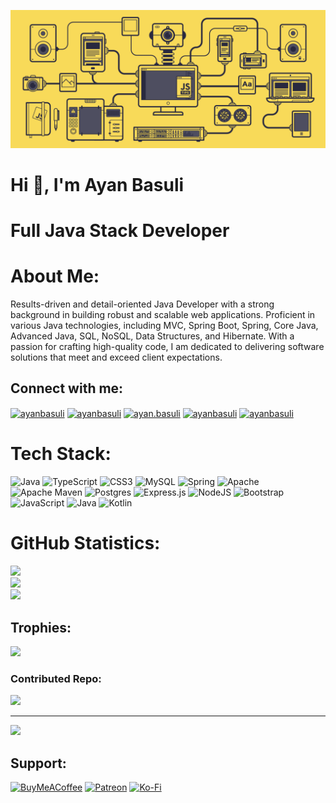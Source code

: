 [![MasterHead](Banner.gif)](https://github.com/ayanbasuli)

#  Hi 👋, I'm Ayan Basuli
#  Full Java Stack Developer
#  About Me:
Results-driven and detail-oriented Java Developer with a strong background in building robust and scalable web applications. Proficient in various Java technologies, including MVC, Spring Boot, Spring, Core Java, Advanced Java, SQL, NoSQL, Data Structures, and Hibernate. With a passion for crafting high-quality code, I am dedicated to delivering software solutions that meet and exceed client expectations.



##  Connect with me:
<p align="left">
<a href="https://twitter.com/ayanbasuli" target="blank"><img align="center" src="https://raw.githubusercontent.com/rahuldkjain/github-profile-readme-generator/master/src/images/icons/Social/twitter.svg" alt="ayanbasuli" height="30" width="40" /></a>
<a href="https://linkedin.com/in/ayanbasuli" target="blank"><img align="center" src="https://raw.githubusercontent.com/rahuldkjain/github-profile-readme-generator/master/src/images/icons/Social/linked-in-alt.svg" alt="ayanbasuli" height="30" width="40" /></a>
<a href="https://instagram.com/ayan.basuli" target="blank"><img align="center" src="https://raw.githubusercontent.com/rahuldkjain/github-profile-readme-generator/master/src/images/icons/Social/instagram.svg" alt="ayan.basuli" height="30" width="40" /></a>
<a href="https://www.youtube.com/c/ayanbasuli" target="blank"><img align="center" src="https://raw.githubusercontent.com/rahuldkjain/github-profile-readme-generator/master/src/images/icons/Social/youtube.svg" alt="ayanbasuli" height="30" width="40" /></a>
<a href="https://www.leetcode.com/ayanbasuli" target="blank"><img align="center" src="https://raw.githubusercontent.com/rahuldkjain/github-profile-readme-generator/master/src/images/icons/Social/leet-code.svg" alt="ayanbasuli" height="30" width="40" /></a>
</p>


# Tech Stack:
![Java](https://img.shields.io/badge/java-%23ED8B00.svg?style=flat&logo=openjdk&logoColor=white) ![TypeScript](https://img.shields.io/badge/typescript-%23007ACC.svg?style=flat&logo=typescript&logoColor=white) ![CSS3](https://img.shields.io/badge/css3-%231572B6.svg?style=flat&logo=css3&logoColor=white) ![MySQL](https://img.shields.io/badge/mysql-%2300000f.svg?style=flat&logo=mysql&logoColor=white) ![Spring](https://img.shields.io/badge/spring-%236DB33F.svg?style=flat&logo=spring&logoColor=white) ![Apache](https://img.shields.io/badge/apache-%23D42029.svg?style=flat&logo=apache&logoColor=white) ![Apache Maven](https://img.shields.io/badge/Apache%20Maven-C71A36?style=flat&logo=Apache%20Maven&logoColor=white) ![Postgres](https://img.shields.io/badge/postgres-%23316192.svg?style=flat&logo=postgresql&logoColor=white) ![Express.js](https://img.shields.io/badge/express.js-%23404d59.svg?style=flat&logo=express&logoColor=%2361DAFB) ![NodeJS](https://img.shields.io/badge/node.js-6DA55F?style=flat&logo=node.js&logoColor=white) ![Bootstrap](https://img.shields.io/badge/bootstrap-%238511FA.svg?style=flat&logo=bootstrap&logoColor=white) ![JavaScript](https://img.shields.io/badge/javascript-%23323330.svg?style=flat&logo=javascript&logoColor=%23F7DF1E) ![Java](https://img.shields.io/badge/java-%23ED8B00.svg?style=flat&logo=openjdk&logoColor=white) ![Kotlin](https://img.shields.io/badge/kotlin-%237F52FF.svg?style=flat&logo=kotlin&logoColor=white)


#  GitHub Statistics:
![](https://github-readme-stats.vercel.app/api?username=Ayanbasuli&theme=tokyonight&hide_border=true&include_all_commits=true&count_private=false)<br/>
![](https://github-readme-streak-stats.herokuapp.com/?user=Ayanbasuli&theme=tokyonight&hide_border=true)<br/>
![](https://github-readme-stats.vercel.app/api/top-langs/?username=Ayanbasuli&theme=tokyonight&hide_border=true&include_all_commits=true&count_private=false&layout=compact)

## Trophies:
![](https://github-profile-trophy.vercel.app/?username=Ayanbasuli&theme=nord&no-frame=true&no-bg=true&margin-w=4)

### Contributed Repo:
![](https://github-contributor-stats.vercel.app/api?username=Ayanbasuli&limit=5&theme=radical&combine_all_yearly_contributions=true)

---
[![](https://visitcount.itsvg.in/api?id=Ayanbasuli&icon=5&color=1)](https://visitcount.itsvg.in)

## Support:
[![BuyMeACoffee](https://img.shields.io/badge/Buy%20Me%20a%20Coffee-ffdd00?style=for-the-badge&logo=buy-me-a-coffee&logoColor=black)](https://buymeacoffee.com/ayanbasuli) [![Patreon](https://img.shields.io/badge/Patreon-F96854?style=for-the-badge&logo=patreon&logoColor=white)](https://patreon.com/ayanbasuli) [![Ko-Fi](https://img.shields.io/badge/Ko--fi-F16061?style=for-the-badge&logo=ko-fi&logoColor=white)](https://ko-fi.com/ayanbasuli) 

  
